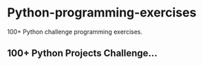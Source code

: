 # Python-programming-exercises

100+ Python challenge programming exercises.

## 100+ Python Projects Challenge...